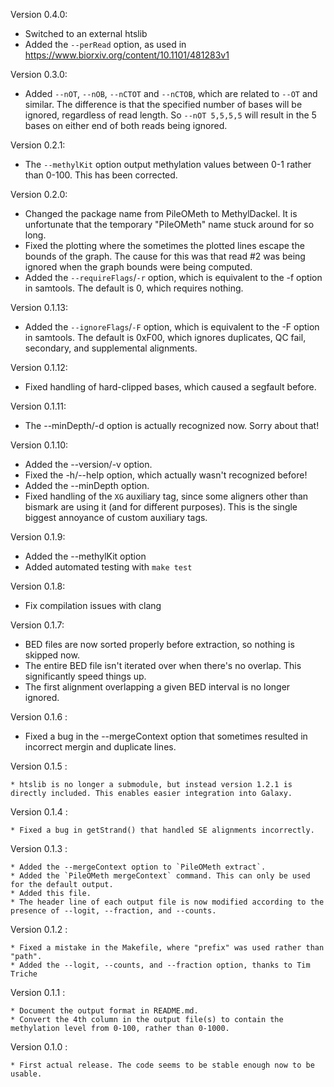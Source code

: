 Version 0.4.0:

   * Switched to an external htslib
   * Added the `--perRead` option, as used in https://www.biorxiv.org/content/10.1101/481283v1

Version 0.3.0:

   * Added `--nOT`, `--nOB`, `--nCTOT` and `--nCTOB`, which are related to `--OT` and similar. The difference is that the specified number of bases will be ignored, regardless of read length. So `--nOT 5,5,5,5` will result in the 5 bases on either end of both reads being ignored.

Version 0.2.1:

   * The `--methylKit` option output methylation values between 0-1 rather than 0-100. This has been corrected.

Version 0.2.0:

   * Changed the package name from PileOMeth to MethylDackel. It is unfortunate that the temporary "PileOMeth" name stuck around for so long.
   * Fixed the plotting where the sometimes the plotted lines escape the bounds of the graph. The cause for this was that read #2 was being ignored when the graph bounds were being computed.
   * Added the `--requireFlags`/`-r` option, which is equivalent to the -f option in samtools. The default is 0, which requires nothing.

Version 0.1.13:

   * Added the `--ignoreFlags`/`-F` option, which is equivalent to the -F option in samtools. The default is 0xF00, which ignores duplicates, QC fail, secondary, and supplemental alignments.

Version 0.1.12:

   * Fixed handling of hard-clipped bases, which caused a segfault before.

Version 0.1.11:

   * The --minDepth/-d option is actually recognized now. Sorry about that!

Version 0.1.10:

   * Added the --version/-v option.
   * Fixed the -h/--help option, which actually wasn't recognized before!
   * Added the --minDepth option.
   * Fixed handling of the `XG` auxiliary tag, since some aligners other than bismark are using it (and for different purposes). This is the single biggest annoyance of custom auxiliary tags.

Version 0.1.9:

   * Added the --methylKit option
   * Added automated testing with `make test`

Version 0.1.8:

   * Fix compilation issues with clang

Version 0.1.7:

   * BED files are now sorted properly before extraction, so nothing is skipped now.
   * The entire BED file isn't iterated over when there's no overlap. This significantly speed things up.
   * The first alignment overlapping a given BED interval is no longer ignored.

Version 0.1.6 :

   * Fixed a bug in the --mergeContext option that sometimes resulted in incorrect mergin and duplicate lines.

Version 0.1.5 :

    * htslib is no longer a submodule, but instead version 1.2.1 is directly included. This enables easier integration into Galaxy.

Version 0.1.4 :

    * Fixed a bug in getStrand() that handled SE alignments incorrectly.

Version 0.1.3 :

    * Added the --mergeContext option to `PileOMeth extract`.
    * Added the `PileOMeth mergeContext` command. This can only be used for the default output.
    * Added this file.
    * The header line of each output file is now modified according to the presence of --logit, --fraction, and --counts.

Version 0.1.2 :

    * Fixed a mistake in the Makefile, where "prefix" was used rather than "path".
    * Added the --logit, --counts, and --fraction option, thanks to Tim Triche

Version 0.1.1 :

    * Document the output format in README.md.
    * Convert the 4th column in the output file(s) to contain the methylation level from 0-100, rather than 0-1000.

Version 0.1.0 :

    * First actual release. The code seems to be stable enough now to be usable.
